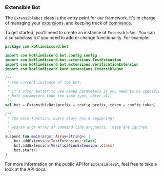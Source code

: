 ### Extensible Bot

The `ExtensibleBot` class is the entry point for our framework. It's in charge of managing your 
[extensions](./extension), and keeping track of [commands](./command).

To get started, you'll need to create an instance of `ExtensibleBot`. You can also subclass it if you need to add
or change functionality. For example:

```kotlin
package com.kotlindiscord.bot

import com.kotlindiscord.bot.config.config
import com.kotlindiscord.bot.extensions.TestExtension
import com.kotlindiscord.bot.extensions.VerificationExtension
import com.kotlindiscord.kord.extensions.ExtensibleBot

/** 
 * The current instance of the bot.
 *
 * It's often better to use named parameters if you need to be specific.
 * Both parameters take the same type, after all!
 */
val bot = ExtensibleBot(prefix = config.prefix, token = config.token)

/**
 * The main function. Every story has a beginning!
 *
 * @param args Array of command-line arguments. These are ignored.
 */
suspend fun main(args: Array<String>) {
    bot.addExtension(TestExtension::class)
    bot.addExtension(VerificationExtension::class)
    bot.start()
}
```

For more information on the public API for `ExtensibleBot`, feel free to take a look at the API docs.
